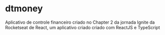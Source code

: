 # dtmoney
Aplicativo de controle financeiro criado no Chapter 2 da jornada Ignite da Rocketseat de React, um aplicativo criado criado com ReactJS e TypeScript
